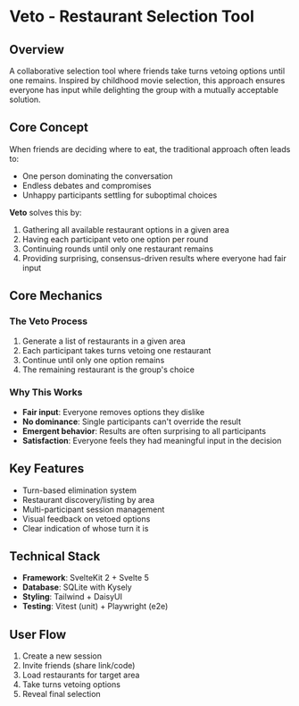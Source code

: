# Veto - Restaurant Selection Tool

## Overview

A collaborative selection tool where friends take turns vetoing options until one remains. Inspired by childhood movie selection, this approach ensures everyone has input while delighting the group with a mutually acceptable solution.

## Core Concept

When friends are deciding where to eat, the traditional approach often leads to:

- One person dominating the conversation
- Endless debates and compromises
- Unhappy participants settling for suboptimal choices

**Veto** solves this by:

1. Gathering all available restaurant options in a given area
2. Having each participant veto one option per round
3. Continuing rounds until only one restaurant remains
4. Providing surprising, consensus-driven results where everyone had fair input

## Core Mechanics

### The Veto Process

1. Generate a list of restaurants in a given area
2. Each participant takes turns vetoing one restaurant
3. Continue until only one option remains
4. The remaining restaurant is the group's choice

### Why This Works

- **Fair input**: Everyone removes options they dislike
- **No dominance**: Single participants can't override the result
- **Emergent behavior**: Results are often surprising to all participants
- **Satisfaction**: Everyone feels they had meaningful input in the decision

## Key Features

- Turn-based elimination system
- Restaurant discovery/listing by area
- Multi-participant session management
- Visual feedback on vetoed options
- Clear indication of whose turn it is

## Technical Stack

- **Framework**: SvelteKit 2 + Svelte 5
- **Database**: SQLite with Kysely
- **Styling**: Tailwind + DaisyUI
- **Testing**: Vitest (unit) + Playwright (e2e)

## User Flow

1. Create a new session
2. Invite friends (share link/code)
3. Load restaurants for target area
4. Take turns vetoing options
5. Reveal final selection

